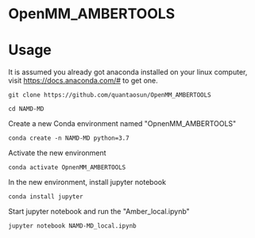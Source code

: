 # OpenMM_AMBERTOOLS

# Usage
It is assumed you already got anaconda installed on your linux computer, visit https://docs.anaconda.com/# to get one.
```
git clone https://github.com/quantaosun/OpenMM_AMBERTOOLS
```
```
cd NAMD-MD
```
Create a new Conda environment named "OpnenMM_AMBERTOOLS"
```
conda create -n NAMD-MD python=3.7
```
Activate the new environment 
```
conda activate OpnenMM_AMBERTOOLS
```
In the new environment, install jupyter notebook
```
conda install jupyter
```
Start jupyter notebook and run the "Amber_local.ipynb"
```
jupyter notebook NAMD-MD_local.ipynb
```
